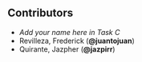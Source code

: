 ## Contributors

- _Add your name here in Task C_
- Revilleza, Frederick (**@juantojuan**)
- Quirante, Jazpher (**@jazpirr**)
